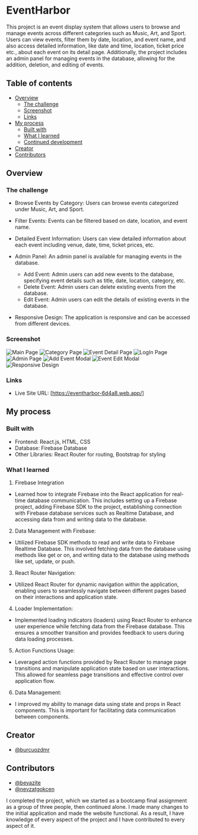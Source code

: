 # EventHarbor 

This project is an event display system that allows users to browse and manage events across different categories such as Music, Art, and Sport. Users can view events, filter them by date, location, and event name, and also access detailed information, like date and time, location, ticket price etc., about each event on its detail page. Additionally, the project includes an admin panel for managing events in the database, allowing for the addition, deletion, and editing of events.

## Table of contents

- [Overview](#overview)
  - [The challenge](#the-challenge)
  - [Screenshot](#screenshot)
  - [Links](#links)
- [My process](#my-process)
  - [Built with](#built-with)
  - [What I learned](#what-i-learned)
  - [Continued development](#continued-development)
- [Creator](#creator)
- [Contributors](#contributors)



## Overview

### The challenge


- Browse Events by Category: Users can browse events categorized under Music, Art, and Sport.

- Filter Events: Events can be filtered based on date, location, and event name.

- Detailed Event Information: Users can view detailed information about each event including venue, date, time, ticket prices, etc.

- Admin Panel: An admin panel is available for managing events in the database.
   - Add Event: Admin users can add new events to the database, specifying event details such as title, date, location, category, etc.
   - Delete Event: Admin users can delete existing events from the database.
   - Edit Event: Admin users can edit the details of existing events in the database.

- Responsive Design: The application is responsive and can be accessed from different devices.

### Screenshot

![Main Page](/src/assets/screenshots/mainPage.png)
![Category Page](/src/assets/screenshots/categoryPage.png)
![Event Detail Page](/src/assets/screenshots/eventDetailPage.jpg)
![LogIn Page](/src/assets/screenshots/LogInPage.png)
![Admin Page](/src/assets/screenshots/AdminPage.png)
![Add Event Modal](/src/assets/screenshots/addeventModal.jpg)
![Event Edit Modal](/src/assets/screenshots/eventEditModal.jpg)
![Responsive Design](/src/assets/screenshots/responsive.png)

### Links

- Live Site URL: [https://eventharbor-6d4a8.web.app/]

## My process

### Built with

- Frontend: React.js, HTML, CSS
- Database: Firebase Database
- Other Libraries: React Router for routing, Bootstrap for styling

### What I learned


1. Firebase Integration
  - Learned how to integrate Firebase into the React application for real-time database communication. This includes setting up a Firebase project, adding Firebase SDK to the project, establishing connection with Firebase database services such as Realtime Database, and accessing data from and writing data to the database.

2. Data Management with Firebase: 
  - Utilized Firebase SDK methods to read and write data to Firebase Realtime Database. This involved fetching data from the database using methods like get or on, and writing data to the database using methods like set, update, or push.

3. React Router Navigation: 
  - Utilized React Router for dynamic navigation within the application, enabling users to seamlessly navigate between different pages based on their interactions and application state.

4. Loader Implementation: 
  - Implemented loading indicators (loaders) using React Router to enhance user experience while fetching data from the Firebase database. This ensures a smoother transition and provides feedback to users during data loading processes.

5. Action Functions Usage: 
  - Leveraged action functions provided by React Router to manage page transitions and manipulate application state based on user interactions. This allowed for seamless page transitions and effective control over application flow.

6. Data Management: 
  - I improved my ability to manage data using state and props in React components. This is important for facilitating data communication between components.


## Creator

- [@burcuozdmr](https://github.com/burcuozdmr)

## Contributors

- [@beyazite](https://github.com/beyazite)
- [@nevzatgokcen](https://github.com/nevzatgokcen)


 I completed the project, which we started as a bootcamp final assignment as a group of three people, then continued alone. I made many changes to the initial application and made the website functional. As a result, I have knowledge of every aspect of the project and I have contributed to every aspect of it.




